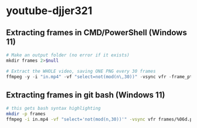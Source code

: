 # youtube-djjer321

## Extracting frames in CMD/PowerShell (Windows 11)

```powershell
# Make an output folder (no error if it exists)
mkdir frames 2>$null

# Extract the WHOLE video, saving ONE PNG every 30 frames
ffmpeg -y -i "in.mp4" -vf "select=not(mod(n\,30))" -vsync vfr -frame_pts 1 "frames/frame_%06d.png"
```

## Extracting frames in git bash (Windows 11)

```bash
# this gets bash syntax highlighting
mkdir -p frames
ffmpeg -i in.mp4 -vf "select='not(mod(n,30))'" -vsync vfr frames/%06d.png
```
